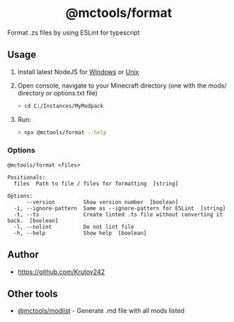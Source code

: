 <h1 align="center">@mctools/format</h1>

Format .zs files by using ESLint for typescript

<!-- extended_desc --><!-- /extended_desc -->

## Usage

1. Install latest NodeJS for [Windows](https://nodejs.org/en/download/current/) or [Unix](https://nodejs.org/en/download/package-manager/)

2. Open console, navigate to your Minecraft directory (one with the mods/ directory or options.txt file)
    ```sh
    > cd C:/Instances/MyModpack
    ```

3. Run:
    ```sh
    > npx @mctools/format --help
    ```

### Options

```shell
@mctools/format <files>

Positionals:
  files  Path to file / files for formatting  [string]

Options:
      --version         Show version number  [boolean]
  -i, --ignore-pattern  Same as --ignore-pattern for ESLint  [string]
  -t, --ts              Create linted .ts file without converting it back.  [boolean]
  -l, --nolint          Do not lint file
  -h, --help            Show help  [boolean]
```

## Author

* https://github.com/Krutoy242

## Other tools

* [@mctools/modlist](https://github.com/Krutoy242/mc-tools/tree/master/packages/modlist) - Generate .md file with all mods listed

